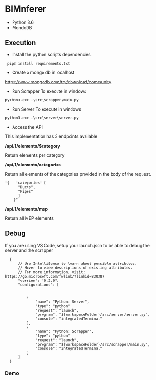 # BIMnferer

* Python 3.6
* MondoDB



## Execution

* Install the python scripts dependencies
```
 pip3 install requirements.txt
```

* Create a mongo db in localhost 

https://www.mongodb.com/try/download/community

* Run Scrapper
To execute in windows

```
python3.exe .\src\scrapper\main.py
```

* Run Server
To execute in windows

```
python3.exe .\src\server\server.py
```
* Access the API

This implementation has 3 endpoints available

**/api/1/elements/$category**

Return elements per category


**/api/1/elements/categories**

Return all elements of the categories provided in the body of the request.
``` 
"{   "categories":[
      "Ducts",
      "Pipes"
      ]
    }"
```

**/api/1/elements/mep**

Return all MEP elements


## Debug 

If you are using VS Code, setup your launch.json to be able to debug the server and the scrapper
```
  {
      // Use IntelliSense to learn about possible attributes.
      // Hover to view descriptions of existing attributes.
      // For more information, visit: https://go.microsoft.com/fwlink/?linkid=830387
      "version": "0.2.0",
      "configurations": [


          {
              "name": "Python: Server",
              "type": "python",
              "request": "launch",
              "program": "${workspaceFolder}/src/server/server.py",
              "console": "integratedTerminal"
          },
          {
              "name": "Python: Scrapper",
              "type": "python",
              "request": "launch",
              "program": "${workspaceFolder}/src/scrapper/main.py",
              "console": "integratedTerminal"
          }
      ]
  }
```

### Demo

